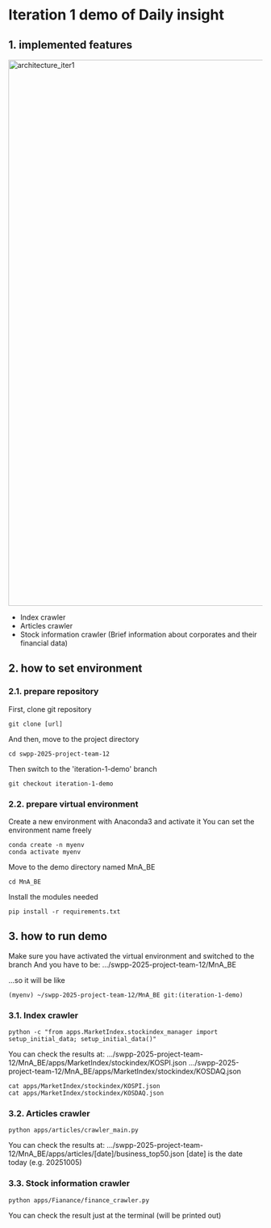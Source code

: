 # Iteration 1 demo of Daily insight

## 1. implemented features

<img width="1920" height="1080" alt="architecture_iter1" src="https://github.com/user-attachments/assets/e42841f3-d0c7-408b-9355-802e09037361" />

- Index crawler
- Articles crawler
- Stock information crawler (Brief information about corporates and their financial data)

## 2. how to set environment

### 2.1. prepare repository
First, clone git repository
```
git clone [url]
```

And then, move to the project directory
```
cd swpp-2025-project-team-12
```

Then switch to the 'iteration-1-demo' branch
```
git checkout iteration-1-demo
```

### 2.2. prepare virtual environment

Create a new environment with Anaconda3 and activate it
You can set the environment name freely

```
conda create -n myenv
conda activate myenv
```

Move to the demo directory named MnA_BE
```
cd MnA_BE
```

Install the modules needed
```
pip install -r requirements.txt
```

## 3. how to run demo

Make sure you have activated the virtual environment and switched to the branch
And you have to be: .../swpp-2025-project-team-12/MnA_BE

...so it will be like
```
(myenv) ~/swpp-2025-project-team-12/MnA_BE git:(iteration-1-demo)
```

### 3.1. Index crawler

```
python -c "from apps.MarketIndex.stockindex_manager import setup_initial_data; setup_initial_data()"
```

You can check the results at:
.../swpp-2025-project-team-12/MnA_BE/apps/MarketIndex/stockindex/KOSPI.json
.../swpp-2025-project-team-12/MnA_BE/apps/MarketIndex/stockindex/KOSDAQ.json
```
cat apps/MarketIndex/stockindex/KOSPI.json
cat apps/MarketIndex/stockindex/KOSDAQ.json
```

### 3.2. Articles crawler

```
python apps/articles/crawler_main.py
```

You can check the results at:
.../swpp-2025-project-team-12/MnA_BE/apps/articles/[date]/business_top50.json
[date] is the date today (e.g. 20251005)

### 3.3. Stock information crawler

```
python apps/Fianance/finance_crawler.py
```

You can check the result just at the terminal (will be printed out)
